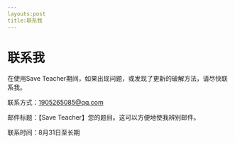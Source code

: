 ```yaml
---
layouts:post
title:联系我
---
```

# 联系我
在使用Save Teacher期间，如果出现问题，或发现了更新的破解方法，请尽快联系我。

联系方式：1905265085@qq.com

邮件标题：【Save Teacher】您的题目。这可以方便地使我辨别邮件。

联系时间：8月31日至长期
